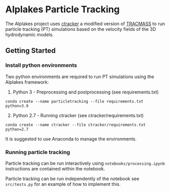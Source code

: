 # Alplakes Particle Tracking

The Alplakes project uses [ctracker](https://c4science.ch/tag/c-tracker/) a modified version of 
[TRACMASS](https://www.tracmass.org/) to run particle tracking (PT) simulations based on the velocity fields of the 3D 
hydrodynamic models. 

## Getting Started

### Install python environments

Two python environments are required to run PT simulations using the Alplakes framework:

1) Python 3 - Preprocessing and postprocessing (see requirements.txt)

`conda create --name particletracking --file requirements.txt python=3.9`

2) Python 2.7 - Running ctracker (see ctracker/requirements.txt)

`conda create --name ctracker --file ctracker/requirements.txt python=2.7`

It is suggested to use Anaconda to manage the environments.

### Running particle tracking

Particle tracking can be run interactively using `notebooks/processing.ipynb` instructions are contained within the 
notebook.

Particle tracking can be run independently of the notebook see `src/tests.py` for an example of how to implement this.
